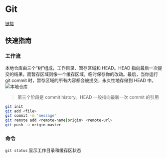 # Git

[链接](https://github.com/geeeeeeeeek/git-recipes)

## 快速指南

### 工作流

本地仓库由三个“树”组成，工作目录、暂存区域和 HEAD。HEAD 指向最后一次提交的结果，而暂存区域则像一个缓存区域，临时保存你的改动。最后，当你运行 git commit 时，暂存区域的所有内容都会被提交，永久性地存储到 HEAD 中。
![本地仓库](https://camo.githubusercontent.com/6e52beb12c47b2972937c8ae214e21eaa3647777c28936925ebf78ca0038157c/687474703a2f2f7777772e626f6f746373732e636f6d2f702f6769742d67756964652f696d672f74726565732e706e67)

> 第三个阶段是 commit history。HEAD 一般指向最新一次 commit 的引用

```bash
git init
git add <file>
git commit -m 'message'
git remote add <remote-name|origin> <remote-url>
git push -u origin master
```

### 命令

`git status` 显示工作目录和缓存区状态
